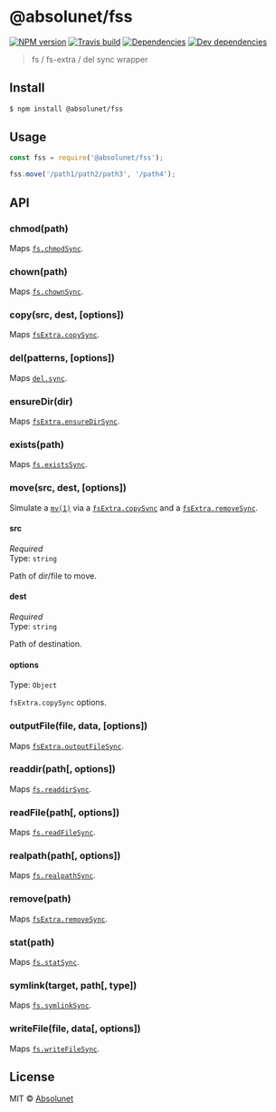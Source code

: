 # @absolunet/fss

[![NPM version](https://img.shields.io/npm/v/@absolunet/fss.svg)](https://www.npmjs.com/package/@absolunet/fss)
[![Travis build](https://api.travis-ci.org/absolunet/node-fss.svg?branch=master)](https://travis-ci.org/absolunet/node-fss/builds)
[![Dependencies](https://david-dm.org/absolunet/node-fss/status.svg)](https://david-dm.org/absolunet/node-fss)
[![Dev dependencies](https://david-dm.org/absolunet/node-fss/dev-status.svg)](https://david-dm.org/absolunet/node-fss?type=dev)

> fs / fs-extra / del sync wrapper


## Install

```sh
$ npm install @absolunet/fss
```


## Usage

```js
const fss = require('@absolunet/fss');

fss.move('/path1/path2/path3', '/path4');
```


## API

### chmod(path)
Maps [`fs.chmodSync`](https://nodejs.org/api/fs.html#fs_fs_chmodsync_path_mode).

### chown(path)
Maps [`fs.chownSync`](https://nodejs.org/api/fs.html#fs_fs_chownsync_path_uid_gid).

### copy(src, dest, [options])
Maps [`fsExtra.copySync`](https://github.com/jprichardson/node-fs-extra/blob/master/docs/copy-sync.md).

### del(patterns, [options])
Maps [`del.sync`](https://github.com/sindresorhus/del#delsyncpatterns-options).

### ensureDir(dir)
Maps [`fsExtra.ensureDirSync`](https://github.com/jprichardson/node-fs-extra/blob/master/docs/ensureDir-sync.md).

### exists(path)
Maps [`fs.existsSync`](https://nodejs.org/api/fs.html#fs_fs_existssync_path).



### move(src, dest, [options])
Simulate a [`mv(1)`](http://man7.org/linux/man-pages/man1/mv.1.html) via a [`fsExtra.copySync`](https://github.com/jprichardson/node-fs-extra/blob/master/docs/copy-sync.md) and a [`fsExtra.removeSync`](https://github.com/jprichardson/node-fs-extra/blob/master/docs/remove-sync.md).

#### src

*Required*  
Type: `string`  

Path of dir/file to move.

#### dest

*Required*  
Type: `string`  

Path of destination.

#### options

Type: `Object`  

`fsExtra.copySync` options.



### outputFile(file, data, [options])
Maps [`fsExtra.outputFileSync`](https://github.com/jprichardson/node-fs-extra/blob/master/docs/outputFile-sync.md).

### readdir(path[, options])
Maps [`fs.readdirSync`](https://nodejs.org/api/fs.html#fs_fs_readdirsync_path_options).

### readFile(path[, options])
Maps [`fs.readFileSync`](https://nodejs.org/api/fs.html#fs_fs_readfilesync_path_options).

### realpath(path[, options])
Maps [`fs.realpathSync`](https://nodejs.org/api/fs.html#fs_fs_realpathsync_path_options).

### remove(path)
Maps [`fsExtra.removeSync`](https://github.com/jprichardson/node-fs-extra/blob/master/docs/remove-sync.md).

### stat(path)
Maps [`fs.statSync`](https://nodejs.org/api/fs.html#fs_fs_statsync_path).

### symlink(target, path[, type])
Maps [`fs.symlinkSync`](https://nodejs.org/api/fs.html#fs_fs_symlinksync_target_path_type).

### writeFile(file, data[, options])
Maps [`fs.writeFileSync`](https://nodejs.org/api/fs.html#fs_fs_writefilesync_file_data_options).



## License

MIT © [Absolunet](https://absolunet.com)
